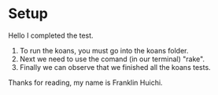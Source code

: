 # Setup
Hello I completed the test.
                
1. To run the koans, you must go into the koans folder.
2. Next we need to use the comand (in our terminal) "rake".
3. Finally we can observe that we finished all the koans tests.

Thanks for reading, my name is Franklin Huichi.
                
